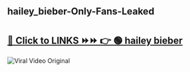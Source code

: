
 ## hailey_bieber-Only-Fans-Leaked

# <h2><a href="https://clipsfans.com/hailey_bieber&ref=git">🔗 Click to LINKS ⏩⏩ 👉 🟢 hailey bieber </a></h2>

<a href="https://clipsfans.com/hailey_bieber&ref=git" rel="nofollow" data-target="animated-image.originalLink"><img src="https://i.ibb.co.com/xMMVF88/686577567.gif" alt="Viral Video Original" style="max-width: 100%; display: inline-block;" data-target="animated-image.originalImage"></a>
